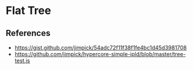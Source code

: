 # Flat Tree
## References
- https://gist.github.com/jimpick/54adc72f11f38f1fe4bc1d45d3981708
- https://github.com/jimpick/hypercore-simple-ipld/blob/master/tree-test.js
